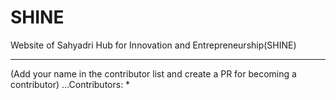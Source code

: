 # SHINE
Website of Sahyadri Hub for Innovation and Entrepreneurship(SHINE)




***
(Add your name in the contributor list and create a PR for becoming a contributor)
...Contributors:
*
